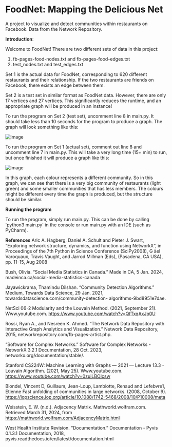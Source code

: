 # FoodNet: Mapping the Delicious Net
A project to visualize and detect communities within restaurants on Facebook. Data from the Network Repository. 

**Introduction**: 

Welcome to FoodNet! There are two different sets of data in this project: 
1. fb-pages-food-nodes.txt and fb-pages-food-edges.txt
2. test_nodes.txt and test_edges.txt

Set 1 is the actual data for FoodNet, corresponding to 620 different restaurants and their relationship. If the two restaurants are friends on Facebook, there exists an edge between them. 

Set 2 is a test set in similar format as FoodNet data. However, there are only 17 vertices and 27 vertices. This significantly reduces the runtime, and an appropriate graph will be produced in an instance! 

To run the program on Set 2 (test set), uncomment line 8 in main.py. It should take less than 10 seconds for the program to produce a graph. The graph will look something like this: 

![image](https://github.com/YoyoLiuuu/ArtistNetwork/assets/89408618/58ac8d80-247e-409f-b167-fde1fd573a24)

To run the program on Set 1 (actual set), comment out line 8 and uncomment line 7 in main.py. This will take a very long time (15+ min) to run, but once finished it will produce a graph like this: 

![image](https://github.com/YoyoLiuuu/ArtistNetwork/assets/89408618/42f56172-7787-4325-a11b-a7e498251f92)

In this graph, each colour represents a different community. So in this graph, we can see that there is a very big community of restaurants (light green) and some smaller communities that has less members. The colours might be different every time the graph is produced, but the structure should be similar. 


**Running the program**

To run the program, simply run main.py. This can be done by calling 'python3 main.py' in the console or run main.py with an IDE (such as PyCharm). 


**References**
Aric A. Hagberg, Daniel A. Schult and Pieter J. Swart, “Exploring network structure,
dynamics, and function using NetworkX”, in Proceedings of the 7th Python in
Science Conference (SciPy2008), G ̈ael Varoquaux, Travis Vaught, and Jarrod
Millman (Eds), (Pasadena, CA USA), pp. 11–15, Aug 2008

Bush, Olivia. “Social Media Statistics in Canada.” Made in CA, 5 Jan. 2024,
madeinca.ca/social-media-statistics-canada

Jayawickrama, Thamindu Dilshan. “Community Detection Algorithms.” Medium,
Towards Data Science, 29 Jan. 2021, towardsdatascience.com/community-detection-
algorithms-9bd8951e7dae.

NetSci 06-2 Modularity and the Louvain Method. (2021, September 21). Www.youtube.com.
https://www.youtube.com/watch?v=QfTxqAxJp0U

Rossi, Ryan A., and Nesreen K. Ahmed. “The Network Data Repository with
Interactive Graph Analytics and Visualization.” Network Data Repository, 2015,
networkrepository.com/fb-pages-artist.php.

“Software for Complex Networks.” Software for Complex Networks - NetworkX 3.2.1
Documentation, 28 Oct. 2023, networkx.org/documentation/stable/.

Stanford CS224W: Machine Learning with Graphs — 2021 — Lecture 13.3 -
Louvain Algorithm. (2021, May 25). Www.youtube.com.
https://www.youtube.com/watch?v=0zuiLBOIcsw

Blondel, Vincent D, Guillaum, Jean-Loup, Lambiotte, Renaud and Lefebvre1,
Etienne Fast unfolding of communities in large networks. (2008, October 9).
https://iopscience.iop.org/article/10.1088/1742-5468/2008/10/P10008/meta

Weisstein, E. W. (n.d.). Adjacency Matrix. Mathworld.wolfram.com. Retrieved
March 31, 2024, from https://mathworld.wolfram.com/AdjacencyMatrix.html

West Health Institute Revision. “Documentation.” Documentation - Pyvis 0.1.3.1
Documentation, 2018, pyvis.readthedocs.io/en/latest/documentation.html
